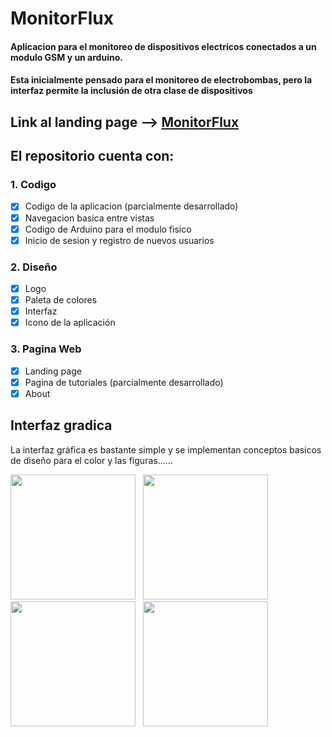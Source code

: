 # MonitorFlux
#### Aplicacion para el monitoreo de dispositivos electricos conectados a un modulo GSM y un arduino.
#### Esta inicialmente pensado para el monitoreo de electrobombas, pero la interfaz permite la inclusión de otra clase de dispositivos

## Link al landing page --> [MonitorFlux](https://jho3r.github.io/Android_MonitorFlux/)

## El repositorio cuenta con:

### 1. Codigo
- [x] Codigo de la aplicacion (parcialmente desarrollado)
- [x] Navegacion basica entre vistas
- [x] Codigo de Arduino para el modulo fisico
- [x] Inicio de sesion y registro de nuevos usuarios
### 2. Diseño
- [x] Logo
- [x] Paleta de colores
- [x] Interfaz
- [x] Icono de la aplicación
### 3. Pagina Web
- [x] Landing page
- [x] Pagina de tutoriales (parcialmente desarrollado)
- [x] About

## Interfaz gradica

La interfaz gráfica es bastante simple y se implementan conceptos basicos de diseño para el color y las figuras......

<p float="left">
  <img src="https://github.com/jho3r/Android_MonitorFlux/blob/master/Dise%C3%B1o/Mockups/Screenshot_2021-03-20-12-49-16-237_b4a.example.jpg" width="200"/>
  &nbsp;
  <img src="https://github.com/jho3r/Android_MonitorFlux/blob/master/Dise%C3%B1o/Mockups/Screenshot_2021-03-20-22-00-18-580_b4a.example.jpg" width="200" />
  &nbsp;
  <img src="https://github.com/jho3r/Android_MonitorFlux/blob/master/Dise%C3%B1o/Mockups/Screenshot_2021-03-20-22-00-24-630_b4a.example.jpg" width="200" />
  &nbsp;
  <img src="https://github.com/jho3r/Android_MonitorFlux/blob/master/Dise%C3%B1o/Mockups/Screenshot_2021-03-20-12-50-09-485_b4a.example.jpg" width="200" />
</p>
